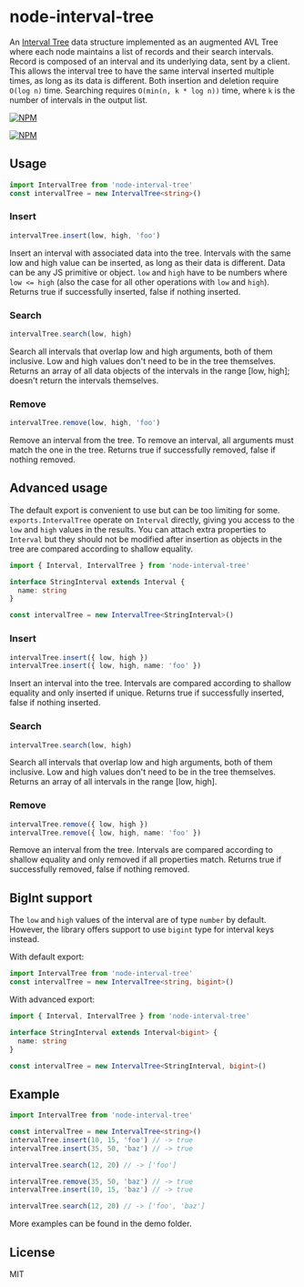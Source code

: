 # node-interval-tree
An [Interval Tree](https://en.wikipedia.org/wiki/Interval_tree) data structure implemented as an augmented AVL Tree where each node maintains a list of records and their search intervals. Record is composed of an interval and its underlying data, sent by a client. This allows the interval tree to have the same interval inserted multiple times, as long as its data is different. Both insertion and deletion require `O(log n)` time. Searching requires `O(min(n, k * log n))` time, where `k` is the number of intervals in the output list.

[![NPM](https://img.shields.io/npm/v/node-interval-tree.svg?style=flat)](https://www.npmjs.org/package/node-interval-tree)

[![NPM](https://nodei.co/npm/node-interval-tree.png)](https://nodei.co/npm/node-interval-tree/)

## Usage
```ts
import IntervalTree from 'node-interval-tree'
const intervalTree = new IntervalTree<string>()
```

### Insert
```ts
intervalTree.insert(low, high, 'foo')
```

Insert an interval with associated data into the tree. Intervals with the same low and high value can be inserted, as long as their data is different.
Data can be any JS primitive or object.
`low` and `high` have to be numbers where `low <= high` (also the case for all other operations with `low` and `high`).
Returns true if successfully inserted, false if nothing inserted.

### Search
```ts
intervalTree.search(low, high)
```

Search all intervals that overlap low and high arguments, both of them inclusive. Low and high values don't need to be in the tree themselves.
Returns an array of all data objects of the intervals in the range [low, high]; doesn't return the intervals themselves.

### Remove
```ts
intervalTree.remove(low, high, 'foo')
```

Remove an interval from the tree. To remove an interval, all arguments must match the one in the tree.
Returns true if successfully removed, false if nothing removed.

## Advanced usage
The default export is convenient to use but can be too limiting for some.
`exports.IntervalTree` operate on `Interval` directly, giving you access to the `low` and `high` values in the results.
You can attach extra properties to `Interval` but they should not be modified after insertion as objects in the tree are compared according to shallow equality.

```ts
import { Interval, IntervalTree } from 'node-interval-tree'

interface StringInterval extends Interval {
  name: string
}

const intervalTree = new IntervalTree<StringInterval>()
```
### Insert
```ts
intervalTree.insert({ low, high })
intervalTree.insert({ low, high, name: 'foo' })
```
Insert an interval into the tree. Intervals are compared according to shallow equality and only inserted if unique.
Returns true if successfully inserted, false if nothing inserted.

### Search
```ts
intervalTree.search(low, high)
```

Search all intervals that overlap low and high arguments, both of them inclusive. Low and high values don't need to be in the tree themselves.
Returns an array of all intervals in the range [low, high].

### Remove
```ts
intervalTree.remove({ low, high })
intervalTree.remove({ low, high, name: 'foo' })
```

Remove an interval from the tree. Intervals are compared according to shallow equality and only removed if all properties match.
Returns true if successfully removed, false if nothing removed.

## BigInt support
The `low` and `high` values of the interval are of type `number` by default. However, the library
offers support to use `bigint` type for interval keys instead.

With default export:
```ts
import IntervalTree from 'node-interval-tree'
const intervalTree = new IntervalTree<string, bigint>()
```

With advanced export:
```ts
import { Interval, IntervalTree } from 'node-interval-tree'

interface StringInterval extends Interval<bigint> {
  name: string
}

const intervalTree = new IntervalTree<StringInterval, bigint>()
```

## Example
```ts
import IntervalTree from 'node-interval-tree'

const intervalTree = new IntervalTree<string>()
intervalTree.insert(10, 15, 'foo') // -> true
intervalTree.insert(35, 50, 'baz') // -> true

intervalTree.search(12, 20) // -> ['foo']

intervalTree.remove(35, 50, 'baz') // -> true
intervalTree.insert(10, 15, 'baz') // -> true

intervalTree.search(12, 20) // -> ['foo', 'baz']
```

More examples can be found in the demo folder.

## License

MIT
